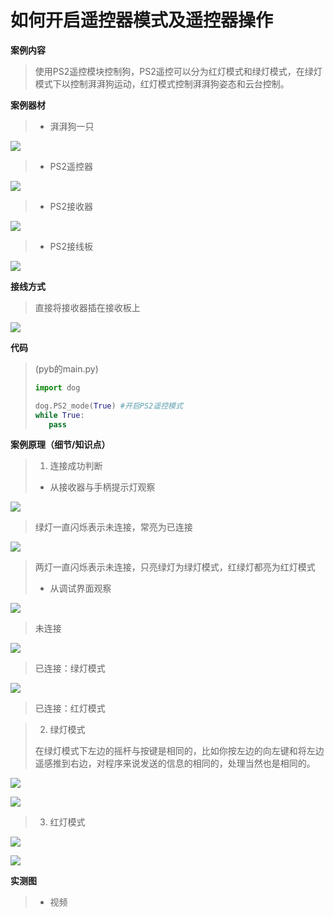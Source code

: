 # 如何开启遥控器模式及遥控器操作

**案例内容**

>​	使用PS2遥控模块控制狗，PS2遥控可以分为红灯模式和绿灯模式，在绿灯模式下以控制湃湃狗运动，红灯模式控制湃湃狗姿态和云台控制。

**案例器材**

>* 湃湃狗一只
>

![](/pic/ch4/4.3.1/1.png) 

>* PS2遥控器
>

![](/pic/ch4/4.3.1/2.png) 

>* PS2接收器
>

![](/pic/ch4/4.3.1/3.png) 

>* PS2接线板
>

![](/pic/ch4/4.3.1/4.png) 

**接线方式**

>直接将接收器插在接收板上

![](/pic/ch4/4.3.1/5.png) 

**代码**

>(pyb的main.py)
>```python
>import dog
>
>dog.PS2_mode(True) #开启PS2遥控模式
>while True:
>    pass
>```

**案例原理（细节/知识点）**

>1. 连接成功判断  
>
>-	从接收器与手柄提示灯观察  
>

![](/pic/ch4/4.3.1/6.png) 

>  绿灯一直闪烁表示未连接，常亮为已连接  
>

![](/pic/ch4/4.3.1/6.png) 

>  两灯一直闪烁表示未连接，只亮绿灯为绿灯模式，红绿灯都亮为红灯模式  
>
>-   从调试界面观察  
>

![](/pic/ch4/4.3.1/7.png) 

>  未连接  
>

![](/pic/ch4/4.3.1/8.png) 

>  已连接：绿灯模式  
>

![](/pic/ch4/4.3.1/9.png) 

>  已连接：红灯模式  
>

>2. 绿灯模式
>
>   在绿灯模式下左边的摇杆与按键是相同的，比如你按左边的向左键和将左边遥感推到右边，对程序来说发送的信息的相同的，处理当然也是相同的。  
>

![](/pic/ch4/4.3.1/10.png) 

![](/pic/ch4/4.3.1/11.png) 

>3. 红灯模式  
>

![](/pic/ch4/4.3.1/12.png) 

![](/pic/ch4/4.3.1/13.png) 

**实测图**

>- 视频